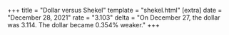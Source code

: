 +++
title = "Dollar versus Shekel"
template = "shekel.html"
[extra]
date = "December 28, 2021"
rate = "3.103"
delta = "On December 27, the dollar was 3.114. The dollar became 0.354% weaker."
+++
